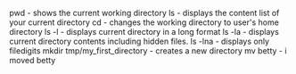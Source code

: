 pwd - shows the current working directory
ls - displays the content list of your current directory
cd - changes the working directory to user's home directory
ls -l - displays current directory in a long format
ls -la - displays current directory contents including hidden files.
ls -lna - displays only filedigits
mkdir tmp/my_first_directory  - creates a new directory
mv betty - i moved betty
